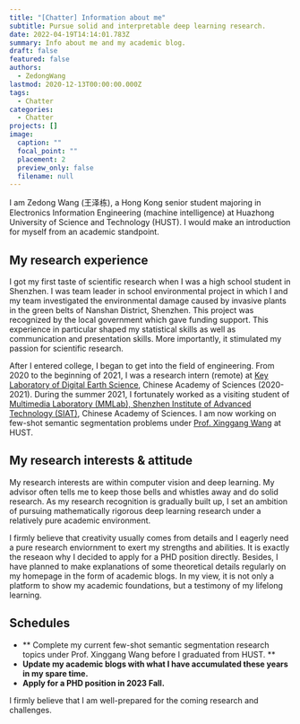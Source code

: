 ```yaml
---
title: "[Chatter] Information about me"
subtitle: Pursue solid and interpretable deep learning research.
date: 2022-04-19T14:14:01.783Z
summary: Info about me and my academic blog.
draft: false
featured: false
authors:
  - ZedongWang
lastmod: 2020-12-13T00:00:00.000Z
tags:
  - Chatter
categories:
  - Chatter
projects: []
image:
  caption: ""
  focal_point: ""
  placement: 2
  preview_only: false
  filename: null
---
```

I am Zedong Wang (王泽栋), a Hong Kong senior student majoring in Electronics Information Engineering (machine intelligence) at Huazhong University of Science and Technology (HUST). I would make an introduction for myself from an academic standpoint.

## My research experience

I got my first taste of scientific research when I was a high school student in Shenzhen. I was team leader in school environmental project in which I and my team investigated the environmental damage caused by invasive plants in the green belts of Nanshan District, Shenzhen.  This project was recognized by the local government which gave funding support. This experience in particular shaped my statistical skills as well as communication and presentation skills. More importantly, it stimulated my passion for scientific research.

After I entered college, I began to get into the field of engineering. From 2020 to the beginning of 2021, I was a research intern (remote) at [Key Laboratory of Digital Earth Science](http://www.digitalearthlab.com.cn/), Chinese Academy of Sciences (2020-2021). During the summer 2021, I fortunately worked as a visiting student of [Multimedia Laboratory (MMLab), Shenzhen Institute of Advanced Technology (SIAT)](http://mmlab.siat.ac.cn/), Chinese Academy of Sciences. I am now working on few-shot semantic segmentation problems under [Prof. Xinggang Wang](https://scholar.google.com/citations?hl=zh-CN&user=qNCTLV0AAAAJ) at HUST.

## My research interests & attitude

My research interests are within computer vision and deep learning. My advisor often tells me to keep those bells and whistles away and do solid research. As my research recognition is gradually built up, I set an ambition of pursuing mathematically rigorous deep learning research under a relatively pure academic environment. 

I firmly believe that creativity usually comes from details and I eagerly need a pure research enviornment to exert my strengths and abilities. It is exactly the reseaon why I decided to apply for a PHD position directly. Besides, I have planned to make explanations of some theoretical details regularly on my homepage in the form of academic blogs. In my view, it is not only a platform to show my academic foundations, but a testimony of my lifelong learning.

## Schedules
* ** Complete my current few-shot semantic segmentation research topics under Prof. Xinggang Wang before I graduated from HUST. **
* **Update my academic blogs with what I have accumulated these years in my spare time.**
* **Apply for a PHD position in 2023 Fall.**

I firmly believe that I am well-prepared for the coming research and challenges.
